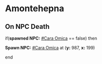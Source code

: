 # Amontehepna


## On NPC Death

if(**spawned NPC:**  [\#Cara Omica](/npc/111163) == false) then


**Spawn NPC:**  [\#Cara Omica](/npc/111163) at (**y:** 987, **x:** 199)

end